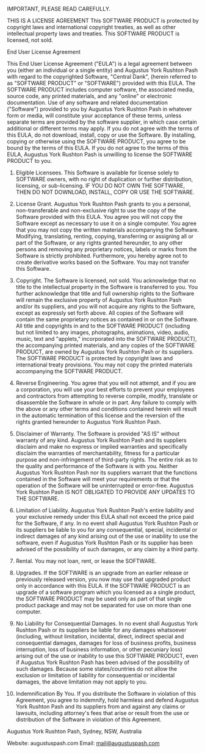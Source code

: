 IMPORTANT, PLEASE READ CAREFULLY. 

THIS IS A LICENSE AGREEMENT This SOFTWARE PRODUCT is protected by copyright laws and international copyright treaties,
as well as other intellectual property laws and treaties. This SOFTWARE PRODUCT is licensed, not sold. 

End User License Agreement

This End User License Agreement ("EULA") is a legal agreement between you (either an individual or a single entity) and 
Augustus York Rushton Pash with regard to the copyrighted Software, "Central Dank", (herein referred to as "SOFTWARE PRODUCT" or 
"SOFTWARE") provided with this EULA. The SOFTWARE PRODUCT includes computer software, the associated media, source code,
any printed materials, and any "online" or electronic documentation. Use of any software and related documentation ("Software") 
provided to you by Augustus York Rushton Pash in whatever form or media, will constitute your acceptance of these terms,
unless separate terms are provided by the software supplier, in which case certain additional or different terms may 
apply. If you do not agree with the terms of this EULA, do not download, install, copy or use the Software. By 
installing, copying or otherwise using the SOFTWARE PRODUCT, you agree to be bound by the terms of this EULA. If you do 
not agree to the terms of this EULA, Augustus York Rushton Pash is unwilling to license the SOFTWARE PRODUCT to you.

1. Eligible Licensees.
This Software is available for license solely to SOFTWARE owners, with no right of duplication or further distribution, 
licensing, or sub-licensing. IF YOU DO NOT OWN THE SOFTWARE, THEN DO NOT DOWNLOAD, INSTALL, COPY OR USE THE SOFTWARE. 

2. License Grant.
Augustus York Rushton Pash grants to you a personal, non-transferable and non-exclusive right to use the copy of the 
Software provided with this EULA. You agree you will not copy the Software except as necessary to use it on a single 
computer. You agree that you may not copy the written materials accompanying the Software. Modifying, translating, 
renting, copying, transferring or assigning all or part of the Software, or any rights granted hereunder, to any other 
persons and removing any proprietary notices, labels or marks from the Software is strictly prohibited. Furthermore, you
hereby agree not to create derivative works based on the Software. You may not transfer this Software. 

3. Copyright. 
The Software is licensed, not sold. You acknowledge that no title to the intellectual property in the Software is 
transferred to you. You further acknowledge that title and full ownership rights to the Software will remain the exclusive
property of Augustus York Rushton Pash and/or its suppliers, and you will not acquire any rights to the Software, except
as expressly set forth above. All copies of the Software will contain the same proprietary notices as contained in or on 
the Software. All title and copyrights in and to the SOFTWARE PRODUCT (including but not limited to any images, 
photographs, animations, video, audio, music, text and "applets," incorporated into the SOFTWARE PRODUCT), the 
accompanying printed materials, and any copies of the SOFTWARE PRODUCT, are owned by Augustus York Rushton Pash or its 
suppliers. The SOFTWARE PRODUCT is protected by copyright laws and international treaty provisions. You may not copy the
printed materials accompanying the SOFTWARE PRODUCT. 

4. Reverse Engineering. 
You agree that you will not attempt, and if you are a corporation, you will use your best efforts to prevent your employees
and contractors from attempting to reverse compile, modify, translate or disassemble the Software in whole or in part. Any
failure to comply with the above or any other terms and conditions contained herein will result in the automatic termination
of this license and the reversion of the rights granted hereunder to Augustus York Rushton Pash. 

5. Disclaimer of Warranty. 
The Software is provided "AS IS" without warranty of any kind. Augustus York Rushton Pash and its suppliers disclaim and make
no express or implied warranties and specifically disclaim the warranties of merchantability, fitness for a particular 
purpose and non-infringement of third-party rights. The entire risk as to the quality and performance of the Software is with
you. Neither Augustus York Rushton Pash nor its suppliers warrant that the functions contained in the Software will meet your
requirements or that the operation of the Software will be uninterrupted or error-free. Augustus York Rushton Pash IS NOT 
OBLIGATED TO PROVIDE ANY UPDATES TO THE SOFTWARE. 

6. Limitation of Liability. 
Augustus York Rushton Pash's entire liability and your exclusive remedy under this EULA shall not exceed the price paid for the
Software, if any. In no event shall Augustus York Rushton Pash or its suppliers be liable to you for any consequential, 
special, incidental or indirect damages of any kind arising out of the use or inability to use the software, even if Augustus
York Rushton Pash or its supplier has been advised of the possibility of such damages, or any claim by a third party. 

7. Rental.
You may not loan, rent, or lease the SOFTWARE.

8. Upgrades. 
If the SOFTWARE is an upgrade from an earlier release or previously released version, you now may use that upgraded product only
in accordance with this EULA. If the SOFTWARE PRODUCT is an upgrade of a software program which you licensed as a single product,
the SOFTWARE PRODUCT may be used only as part of that single product package and may not be separated for use on more than one
computer. 

10. No Liability for Consequential Damages.
In no event shall Augustus York Rushton Pash or its suppliers be liable for any damages whatsoever (including, without limitation,
incidental, direct, indirect special and consequential damages, damages for loss of business profits, business interruption, 
loss of business information, or other pecuniary loss) arising out of the use or inability to use this SOFTWARE PRODUCT, even if
Augustus York Rushton Pash has been advised of the possibility of such damages. Because some states/countries do not allow the
exclusion or limitation of liability for consequential or incidental damages, the above limitation may not apply to you. 

11. Indemnification By You.
If you distribute the Software in violation of this Agreement, you agree to indemnify, hold harmless and defend Augustus York 
Rushton Pash and its suppliers from and against any claims or lawsuits, including attorney's fees that arise or result from the 
use or distribution of the Software in violation of this Agreement. 

Augustus York Rushton Pash, Sydney, NSW, Australia

Website: augustuspash.com
Email: mail@augustuspash.com